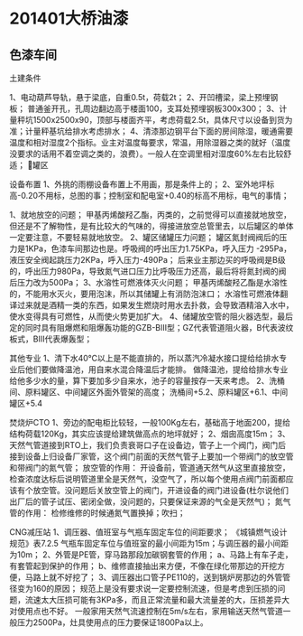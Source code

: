 # 201401大桥油漆

## 色漆车间

土建条件

1、电动葫芦导轨，悬于梁底，自重0.5t，荷载2t；
2、开凹槽梁，梁上预埋钢板；
普通釜开孔，孔周边翻边高于楼面100，支耳处预埋钢板300x300；
3、计量秤坑1500x2500x90，顶部与楼面齐平，考虑荷载2.5t，具体尺寸以设备到货为准；计量秤基坑给排水考虑排水；
4、清漆那边钢平台下面的房间除湿，暖通需要温度和相对湿度2个指标。业主对温度每要求，常温，用除湿器之类的就好（温度没要求的话用不着空调之类的，浪费）。一般人在空调里相对湿度60%左右比较舒适；
罐区

设备布置
1、外挑的雨棚设备布置上不用画，那是条件上的；
2、室外地坪标高-0.20不用标，总图的事；控制室和配电室+0.40的标高不用标，电气的事情；

1、就地放空的问题；
甲基丙烯酸羟乙酯，丙类的，之前觉得可以直接就地放空，但还是不了解物性，是有比较大的气味的，得接进放空总管里去，以后罐区的单体一定要注意，不要轻易就地放空。
2、罐区储罐压力问题；
罐区氮封阀阀后的压力是1KPa，色漆车间那边也是。呼吸阀的呼出压力1.75KPa，呼入压力
-295Pa，液压安全阀起跳压力2KPa，呼入压力-490Pa；
后来业主那边买的呼吸阀是B级的，呼出压力980Pa，导致氮气进口压力比呼吸压力还高，最后将将氮封阀的阀后压力改为500Pa；
3、水溶性可燃液体灭火问题；
甲基丙烯酸羟乙酯是水溶性的，不能用水灭火，要用泡沫，所以其储罐上有消防泡沫口；
水溶性可燃液体翻译过来就是酒精一类的东西，如果发生燃烧时用水去扑救，会导致酒精溶入水中，使水变得具有可燃性，从而使火势更加扩大。
4、储罐放空管的阻火器选型，最后定的同时具有阻爆燃和阻爆轰功能的GZB-BIII型；GZ代表管道阻火器，B代表波纹板式，BIII代表爆轰型；

其他专业
1、清下水40℃以上是不能直排的，所以蒸汽冷凝水接口提给给排水专业后他们要做降温池，用自来水混合降温后才能排。
做降温池，提给给排水专业给他多少水的量，算下要加多少自来水，池子的容量按存一天来考虑。
2、洗桶间、原料罐区、中间罐区外面外管架的高度；
洗桶间+5.2、原料罐区+6.1、中间罐区+5.4


焚烧炉CTO
1、旁边的配电柜比较轻，一般100Kg左右，基础高于地面200，提给结构荷载120Kg，其实应该提给建筑做高点的地坪就好；
2、烟囱高度15m；
3、天然气管道接到RTO上，我们负责衰哥口子在设备边，管子上一个阀门，阀门后接到设备上归设备厂家管，这个阀门前面的天然气管子上要加一个带阀门的放空管和带阀门的氮气管；
放空管的作用：
开设备前，管道通天然气从这里直接放空，检查浓度达标后说明管道里全是天然气，没空气了，所以每个使用点阀门前面都应该有个放空管。没问题后关放空管上的阀门，开进设备的阀门进设备(杜尔说他们出厂后的管子试压、密闭全做，没问题的，只要保证来源的气全是天然气)；
氮气管的作用：
检修维修的时候通氮气置换掉；吹扫；

CNG减压站
1、调压器、值班室与气瓶车固定车位的间距要求；
《城镇燃气设计规范》表7.2.5
气瓶车固定车位与值班室的最小间距为15m；与调压器的最小间距为10m；
2、外管是PE管，穿马路那段加碳钢套管的作用；
a、马路上有车子走，有套管起到保护的作用；
b、维修直接抽出来方便，不像在绿化带那边的开挖方便，马路上就不好挖了；
3、调压器出口管子PE110的，送到锅炉房那边的外管管径变为160的原因；
规范上是没有要求说一定要控制流速，但是考虑到压损的问题，流速太大压损可能有3KPa多，而且正常流量和最大流量差的大，压损差异大对使用点也不好。
一般家用天然气流速控制在5m/s左右，家用输送天然气管道一般压力2500Pa，灶具使用点的压力要保证1800Pa以上。




